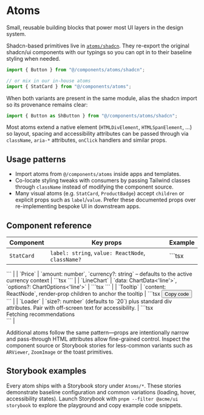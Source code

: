 # Atoms

Small, reusable building blocks that power most UI layers in the design system.

Shadcn-based primitives live in [`atoms/shadcn`](./shadcn/README.md). They
re-export the original shadcn/ui components with our typings so you can opt in
to their baseline styling when needed.

```ts
import { Button } from "@/components/atoms/shadcn";

// or mix in our in-house atoms
import { StatCard } from "@/components/atoms";
```

When both variants are present in the same module, alias the shadcn import so
its provenance remains clear:

```ts
import { Button as ShButton } from "@/components/atoms/shadcn";
```

Most atoms extend a native element (`HTMLDivElement`, `HTMLSpanElement`, …) so
layout, spacing and accessibility attributes can be passed through via
`className`, `aria-*` attributes, `onClick` handlers and similar props.

## Usage patterns

- Import atoms from `@/components/atoms` inside apps and templates.
- Co-locate styling tweaks with consumers by passing Tailwind classes through
  `className` instead of modifying the component source.
- Many visual atoms (e.g. `StatCard`, `ProductBadge`) accept `children` or
  explicit props such as `label`/`value`. Prefer these documented props over
  re-implementing bespoke UI in downstream apps.

## Component reference

| Component | Key props | Example |
| --- | --- | --- |
| `StatCard` | `label: string`, `value: ReactNode`, `className?` | ```tsx
<StatCard label="Revenue" value="$12k" className="bg-card" />
``` |
| `Price` | `amount: number`, `currency?: string` – defaults to the active currency context | ```tsx
<Price amount={12900} currency="USD" className="text-2xl" />
``` |
| `LineChart` | `data: ChartData<'line'>`, `options?: ChartOptions<'line'>` | ```tsx
<LineChart data={trendData} options={{ plugins: { legend: { display: false } } }} />
``` |
| `Tooltip` | `content: ReactNode`, render-prop children to anchor the tooltip | ```tsx
<Tooltip content="Copied!">
  <button type="button">Copy code</button>
</Tooltip>
``` |
| `Loader` | `size?: number` (defaults to `20`) plus standard div attributes. Pair with off-screen text for accessibility. | ```tsx
<div className="flex items-center gap-2" aria-live="polite">
  <Loader size={28} />
  <span className="sr-only">Fetching recommendations</span>
</div>
``` |

Additional atoms follow the same pattern—props are intentionally narrow and
pass-through HTML attributes allow fine-grained control. Inspect the component
source or Storybook stories for less-common variants such as
`ARViewer`, `ZoomImage` or the toast primitives.

## Storybook examples

Every atom ships with a Storybook story under `Atoms/*`. These stories
demonstrate baseline configuration and common variations (loading, hover,
accessibility states). Launch Storybook with `pnpm --filter @acme/ui storybook`
to explore the playground and copy example code snippets.
